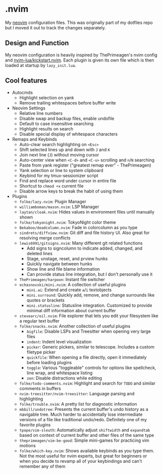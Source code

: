 # .nvim

My [neovim](https://github.com/neovim/neovim) configuration files. This was originally part of my dotfiles repo but I moved it out to track the changes separately.

## Design and Function

My neovim configuration is heavily inspired by ThePrimeagen's nvim config and [nvim-lua/kickstart.nvim](https://github.com/nvim-lua/kickstart.nvim). Each plugin is given its own file which is then loaded at startup by `lazy_init.lua`.

## Cool features

- Autocmds
    - Highlight selection on yank
    - Remove trailing whitespaces before buffer write
- Neovim Settings
    - Relative line numbers
    - Disable swap and backup files, enable undofile
    - Default to case insensitive searching
    - Highlight results on search
    - Disable special display of whitespace characters
- Remaps and Keybinds
    - Auto-clear search highlighting on `<Esc>`
    - Shift selected lines up and down with `J` and `K`
    - Join next line (`J`) without moving cursor
    - Auto-center view when `<C-d>` and `<C-u>` scrolling and `n`/`N` searching
    - Paste from yank register ("greatest remap ever" - ThePrimeagen)
    - Yank selection or line to system clipboard
    - Keybind for my tmux-sessionizer script
    - Find and replace word under cursor in entire file
    - Shortcut to `chmod +x` current file
    - Disable arrow keys to break the habit of using them
- Plugins
    - `folke/lazy.nvim`: Plugin Manager
    - `williamboman/mason.nvim`: LSP Manager
    - `laytan/cloak.nvim`: Hides values in environment files until manually shown
    - `folke/tokyonight.nvim`: TokyoNight color theme
    - `Bekaboo/deadcolumn.nvim`: Fade in colorcolumn as you type
    - `sindrets/diffview.nvim`: Git diff and file history UI. Also great for resolving merge conflicts
    - `lewis6991/gitsigns.nvim`: Many different git related functions
        - Add signs to signcolumn to indicate added, changed, and deleted lines
        - Stage, unstage, reset, and prview hunks
        - Quickly navigate between hunks
        - Show line and file blame information
        - Can provide status line integration, but I don't personally use it
    - `ThePrimeagen/harpoon`: Instant file switcher
    - `echasnovski/mini.nvim`: A collection of useful plugins
        - `mini.ai`: Extend and create `a`/`i` textobjects
        - `mini.surround`: Quickly add, remove, and change surrounds like quotes or brackets
        - `mini.statusline`: Statusline integration. Customized to provide minimal diff information about current buffer
    - `stevearc/oil.nvim`: File explorer that lets you edit your filesystem like a regular text buffer
    - `folke/snacks.nvim`: Another collection of useful plugins
        - `bigfile`: Disable LSPs and Treesitter when opening very large files
        - `indent`: Indent level visualization
        - `picker`: Generic pickers, similar to telescope. Includes a custom filetype picker
        - `quickfile`: When opening a file directly, open it immediately before loading plugins
        - `toggle`: Various "toggleable" controls for options like spellcheck, line wrap, and whitespace listing
        - `zen`: Disable distractions while editing
    - `folke/todo-comments.nvim`: Highlight and search for `TODO` and similar comments in buffers
    - `nvim-treesitter/nvim-treesitter`: Language parsing and highlighting
    - `folke/trouble.nvim`: A pretty list for diagnostic information
    - `mbbill/undotree`: Presents the current buffer's undo history as a navigable tree. Much harder to accidentally lose intermediate versions of a file like traditional undo/redo. Definitely one of my favorite plugins
    - `tpope/vim-sleuth`: Automatically adjust `shiftwidth` and `expandtab` based on context of current buffer and other files of the same type
    - `theprimeagen/vim-be-good`: Simple mini-games for practicing vim motions
    - `folke/which-key.nvim`: Shows available keybinds as you type them. Not the most useful for nvim experts, but great for beginners or when you decide to revamp all of your keybindings and can't remember any of them
